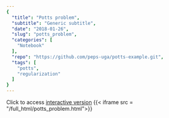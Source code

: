 ```yaml
---
{
  "title": "Potts problem",
  "subtitle": "Generic subtitle",
  "date": "2018-01-26",
  "slug": "potts_problem",
  "categories": [
    "Notebook"
  ],
  "repo": "https://github.com/peps-uga/potts-example.git",
  "tags": [
    "potts",
    "regularization"
  ]
}
---
```

<!--more-->
Click to access <a href="https://mybinder.org/v2/gh/peps-uga/potts-example.git/master?filepath=Potts_problem.ipynb" target="_blank">interactive version</a> 
{{< iframe src = "/full_html/potts_problem.html">}}
